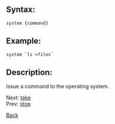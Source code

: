## Syntax:
`system {command}`

## Example:
``system `ls >files` ``

## Description:
Issue a command to the operating system.

Next: [take](take.md)  
Prev: [stop](stop.md)

[Back](../core.md)

